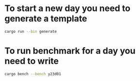 # To start a new day you need to generate a template

```sh
cargo run --bin generate
```

# To run benchmark for a day you need to write

```sh
cargo bench --bench y23d01
```
